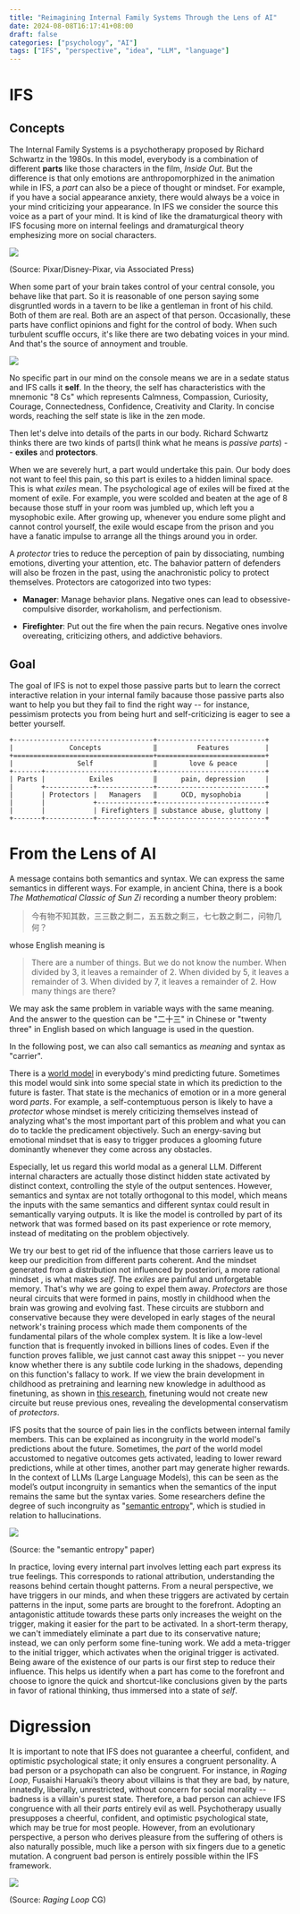 ```yaml
---
title: "Reimagining Internal Family Systems Through the Lens of AI"
date: 2024-08-08T16:17:41+08:00
draft: false
categories: ["psychology", "AI"]
tags: ["IFS", "perspective", "idea", "LLM", "language"]
---
```


# IFS

## Concepts

The Internal Family Systems is a psychotherapy proposed by Richard Schwartz in
the 1980s. In this model, everybody is a combination of different **parts** like
those characters in the film, *Inside Out*. But the difference is that only
emotions are anthropomorphized in the animation while in IFS, a *part* can also
be a piece of thought or mindset. For example, if you have a social appearance
anxiety, there would always be a voice in your mind criticizing your appearance.
In IFS we consider the source this voice as a part of your mind. It is kind of
like the dramaturgical theory with IFS focusing more on internal feelings and
dramaturgical theory emphesizing more on social characters.

![](img/index/2024-08-08-04-38-33.png)

(Source: Pixar/Disney-Pixar, via Associated Press)

When some part of your brain takes control of your central console, you behave
like that part. So it is reasonable of one person saying some disgruntled words
in a tavern to be like a gentleman in front of his child. Both of them are real.
Both are an aspect of that person. Occasionally, these parts have conflict
opinions and fight for the control of body. When such turbulent scuffle occurs,
it's like there are two debating voices in your mind. And that's the source of
annoyment and trouble.

![](img/index/2024-08-08-05-02-30.png)

No specific part in our mind on the console means we are in a sedate status and
IFS calls it **self**. In the theory, the self has characteristics with the
mnemonic "8 Cs" which represents Calmness, Compassion, Curiosity, Courage,
Connectedness, Confidence, Creativity and Clarity. In concise words, reaching
the self state is like in the zen mode.

Then let's delve into details of the parts in our body. Richard Schwartz
thinks there are two kinds of parts(I think what he means is *passive parts*) --
**exiles** and **protectors**.

When we are severely hurt, a part would undertake this pain. Our body does not
want to feel this pain, so this part is exiles to a hidden liminal space. This
is what *exiles* mean. The psychological age of exiles will be fixed at the
moment of exile. For example, you were scolded and beaten at the age of 8
because those stuff in your room was jumbled up, which left you a mysophobic
exile. After growing up, whenever you endure some plight and cannot control
yourself, the exile would escape from the prison and you have a fanatic impulse
to arrange all the things around you in order. 

A *protector* tries to reduce the perception of pain by dissociating, numbing
emotions, diverting your attention, etc. The bahavior pattern of defenders will
also be frozen in the past, using the anachronistic policy to protect
themselves. Protectors are catogorized into two types:

- **Manager**: Manage behavior plans. Negative ones can lead to
obsessive-compulsive disorder, workaholism, and perfectionism.

- **Firefighter**: Put out the fire when the pain recurs. Negative ones involve
overeating, criticizing others, and addictive behaviors.

## Goal

The goal of IFS is not to expel those passive parts but to learn the correct
interactive relation in your internal family bacause those passive parts also
want to help you but they fail to find the right way -- for instance, pessimism
protects you from being hurt and self-criticizing is eager to see a better
yourself.

```text
+-----------------------------------+---------------------------+
|              Concepts             ‖          Features         |
+===================================+===========================+
|                Self               ‖        love & peace       |
+-------+---------------------------+---------------------------+
| Parts |           Exiles          ‖      pain, depression     |
|       +------------+--------------+---------------------------+
|       | Protectors |   Managers   ‖      OCD, mysophobia      |
|       |            +--------------+---------------------------+
|       |            | Firefighters ‖ substance abuse, gluttony |
+-------+------------+--------------+---------------------------+
```

# From the Lens of AI

A message contains both semantics and syntax. We can express the same semantics
in different ways. For example, in ancient China, there is a book *The
Mathematical Classic of Sun Zi* recording a number theory problem:

> 今有物不知其数，三三数之剩二，五五数之剩三，七七数之剩二，问物几何？

whose English meaning is 

> There are a number of things. But we do not know the number. When divided by
> 3, it leaves a remainder of 2. When divided by 5, it leaves a remainder of 3.
> When divided by 7, it leaves a remainder of 2. How many things are there?

We may ask the same problem in variable ways with the same meaning. And the
answer to the question can be "二十三" in Chinese or "twenty three" in English
based on which language is used in the question.

In the following post, we can also call semantics as *meaning* and syntax as
"carrier".

There is a [world model](https://arxiv.org/abs/2206.14176) in everybody's mind
predicting future. Sometimes this model would sink into some special state in
which its prediction to the future is faster. That state is the mechanics of
emotion or in a more general word *parts*. For example, a self-contemptuous
person is likely to have a *protector* whose mindset is merely criticizing
themselves instead of analyzing what's the most important part of this problem
and what you can do to tackle the predicament objectively. Such an energy-saving
but emotional mindset that is easy to trigger produces a glooming future
dominantly whenever they come across any obstacles.

Especially, let us regard this world modal as a general LLM. Different internal
characters are actually those distinct hidden state activated by distinct
context, controlling the style of the output sentences. However, semantics and
syntax are not totally orthogonal to this model, which means the inputs
with the same semantics and different syntax could result in semantically
varying outputs. It is like the model is controlled by part of its network that
was formed based on its past experience or rote memory, instead of meditating on
the problem objectively.

We try our best to get rid of the influence that those carriers leave us to keep
our predicition from different parts coherent. And the mindset generated from a
distribution not influenced by posteriori, a more rational mindset , is what
makes *self*. The *exiles* are painful and unforgetable memory. That's why we
are going to expel them away. *Protectors* are those neural circuits that were
formed in pains, mostly in childhood when the brain was growing and evolving
fast. These circuits are stubborn and conservative because they were developed
in early stages of the neural network's training process which made them
components of the fundamental pilars of the whole complex system. It is like a
low-level function that is frequently invoked in billions lines of codes. Even
if the function proves fallible, we just cannot cast away this snippet -- you
never know whether there is any subtile code lurking in the shadows, depending
on this function's fallacy to work. If we view the brain development in
childhood as pretraining and learning new knowledge in adulthood as finetuning,
as shown in [this research](https://finetuning.baulab.info/), finetuning would
not create new circuite but reuse previous ones, revealing the developmental
conservatism of *protectors*.

IFS posits that the source of pain lies in the conflicts between internal family
members. This can be explained as incongruity in the world model's
predictions about the future. Sometimes, the *part* of the world model
accustomed to negative outcomes gets activated, leading to lower reward
predictions, while at other times, another part may generate higher rewards. In
the context of LLMs (Large Language Models), this can be seen as the model’s
output incongruity in semantics when the semantics of the input remains the
same but the syntax varies. Some researchers define the degree of such
incongruity as "[semantic
entropy](https://www.nature.com/articles/s41586-024-07421-0)", which is studied
in relation to hallucinations. 

![](img/index/2024-08-10-05-16-04.png)

(Source: the "semantic entropy" paper)

In practice, loving every internal part involves letting each part express its
true feelings. This corresponds to rational attribution, understanding the
reasons behind certain thought patterns. From a neural perspective, we have
triggers in our minds, and when these triggers are activated by certain patterns
in the input, some parts are brought to the forefront. Adopting an antagonistic
attitude towards these parts only increases the weight on the trigger, making it
easier for the part to be activated. In a short-term therapy, we can't
immediately eliminate a part due to its conservative nature; instead, we can
only perform some fine-tuning work. We add a meta-trigger to the initial
trigger, which activates when the original trigger is activated. Being aware of
the existence of our parts is our first step to reduce their influence. This
helps us identify when a part has come to the forefront and choose to ignore the
quick and shortcut-like conclusions given by the parts in favor of rational
thinking, thus immersed into a state of *self*.

# Digression

It is important to note that IFS does not guarantee a cheerful, confident, and
optimistic psychological state; it only ensures a congruent personality. A bad
person or a psychopath can also be congruent. For instance, in *Raging Loop*,
Fusaishi Haruaki’s theory about villains is that they are bad, by nature,
innatedly, liberally, unrestricted, without concern for social morality --
badness is a villain's purest state. Therefore, a bad person can achieve IFS
congruence with all their *parts* entirely evil as well. Psychotherapy usually
presupposes a cheerful, confident, and optimistic psychological state, which may
be true for most people. However, from an evolutionary perspective, a person who
derives pleasure from the suffering of others is also naturally possible, much
like a person with six fingers due to a genetic mutation. A congruent bad person
is entirely possible within the IFS framework.

![](img/index/2024-08-10-05-17-52.png)

(Source: *Raging Loop* CG)
